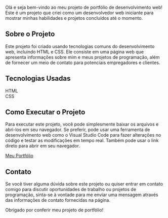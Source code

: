 Olá e seja bem-vindo ao meu projeto de portfólio de desenvolvimento web! Este é um projeto que criei como um desenvolvedor web iniciante para mostrar minhas habilidades e projetos concluídos até o momento.

<h2>Sobre o Projeto</h2>
Este projeto foi criado usando tecnologias comuns do desenvolvimento web, incluindo HTML e CSS. Ele consiste em uma página web que apresenta informações sobre mim e meus projetos de programação, além de fornecer um meio de contato para potenciais empregadores e clientes.

<h2>Tecnologias Usadas</h2>
HTML <br>
CSS

<h2>Como Executar o Projeto</h2>
Para executar este projeto, você pode simplesmente baixar os arquivos e abri-los em seu navegador. Se preferir, pode usar uma ferramenta de desenvolvimento web como o Visual Studio Code para fazer alterações no código e testar as modificações em tempo real. Também pode usar o link direto para abrir em seu navegador.

<a href="https://ccesar34.github.io/Portfolio/">Meu Portfólio</a>

<h2>Contato</h2>
Se você tiver alguma dúvida sobre este projeto ou quiser entrar em contato comigo para discutir oportunidades de trabalho ou projetos de programação, sinta-se à vontade para me enviar uma mensagem através das informações de contato fornecidas na página.

Obrigado por conferir meu projeto de portfólio!
